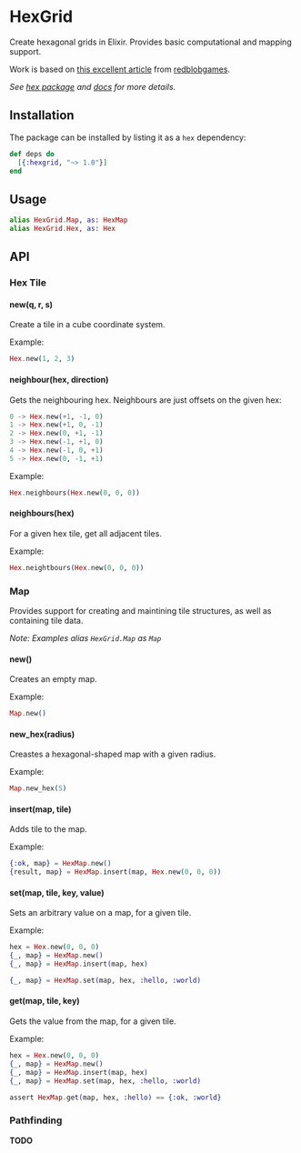 # HexGrid

Create hexagonal grids in Elixir. Provides basic computational and mapping support.

Work is based on [this excellent article](http://www.redblobgames.com/grids/hexagons/implementation.html) from [redblobgames](http://www.redblobgames.com/). 

_See [hex package](https://hex.pm/packages/hexgrid/1.0.0) and [docs](https://hexdocs.pm/hexgrid/1.0.0) for more details._

## Installation

The package can be installed by listing it as a `hex` dependency:

```elixir
def deps do
  [{:hexgrid, "~> 1.0"}]
end
``` 

## Usage

```elixir
alias HexGrid.Map, as: HexMap
alias HexGrid.Hex, as: Hex
```

## API

### Hex Tile

#### new(q, r, s)

Create a tile in a cube coordinate system.

Example:

```elixir
Hex.new(1, 2, 3)
```

#### neighbour(hex, direction)

Gets the neighbouring hex. Neighbours are just offsets on the given hex:

```elixir
0 -> Hex.new(+1, -1, 0)
1 -> Hex.new(+1, 0, -1)
2 -> Hex.new(0, +1, -1)
3 -> Hex.new(-1, +1, 0)
4 -> Hex.new(-1, 0, +1)
5 -> Hex.new(0, -1, +1)
```

Example:

```elixir
Hex.neighbours(Hex.new(0, 0, 0))
```

#### neighbours(hex)

For a given hex tile, get all adjacent tiles. 

Example:

```elixir
Hex.neightbours(Hex.new(0, 0, 0))
```

### Map

Provides support for creating and maintining tile structures, as well as containing tile data. 

_Note: Examples alias `HexGrid.Map` as `Map`_

#### new()

Creates an empty map.


Example:

```elixir
Map.new()
```

#### new_hex(radius)

Creastes a hexagonal-shaped map with a given radius.

Example:

```elixir
Map.new_hex(5)
```

#### insert(map, tile)

Adds tile to the map. 

Example:

```elixir
{:ok, map} = HexMap.new()
{result, map} = HexMap.insert(map, Hex.new(0, 0, 0))
```

#### set(map, tile, key, value)

Sets an arbitrary value on a map, for a given tile.

Example:

```elixir
hex = Hex.new(0, 0, 0)
{_, map} = HexMap.new()
{_, map} = HexMap.insert(map, hex)

{_, map} = HexMap.set(map, hex, :hello, :world)
```

#### get(map, tile, key)

Gets the value from the map, for a given tile.

Example:

```elixir
hex = Hex.new(0, 0, 0)
{_, map} = HexMap.new()
{_, map} = HexMap.insert(map, hex)
{_, map} = HexMap.set(map, hex, :hello, :world)

assert HexMap.get(map, hex, :hello) == {:ok, :world}
```

### Pathfinding

**TODO**
